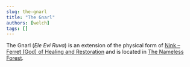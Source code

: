 ```yaml
---
slug: the-gnarl
title: "The Gnarl"
authors: [welch]
tags: []
---
```


The Gnarl (*Ele Evi Ruva*) is an extension of the physical form of [Nink – Ferret (God) of Healing and Restoration](/wikis/nink-ferret-god-of-healing-and-restoration) and is located in [The Nameless Forest](/wikis/the-nameless-forest).